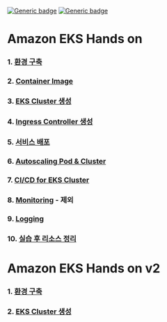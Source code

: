 [![Generic badge](https://img.shields.io/badge/language-English-orange.svg)](https://github.com/seochan2/amazon-eks-hands-on)
[![Generic badge](https://img.shields.io/badge/language-Korean-blue.svg)](https://github.com/sghaha/amazon-eks-hands-on)
# Amazon EKS Hands on

### 1. [환경 구축](https://github.com/sghaha/amazon-eks-hands-on/blob/main/document/setting.md)
### 2. [Container Image](https://github.com/sghaha/amazon-eks-hands-on/blob/main/document/container.md)
### 3. [EKS Cluster 생성](https://github.com/sghaha/amazon-eks-hands-on/blob/main/document/eks-cluster.md)
### 4. [Ingress Controller 생성](https://github.com/sghaha/amazon-eks-hands-on/blob/main/document/ingress-controller.md)
### 5. [서비스 배포](https://github.com/sghaha/amazon-eks-hands-on/blob/main/document/deploy-service.md)
### 6. [Autoscaling Pod & Cluster](https://github.com/sghaha/amazon-eks-hands-on/blob/main/document/scaling.md)
### 7. [CI/CD for EKS Cluster](https://github.com/sghaha/amazon-eks-hands-on/blob/main/document/cicd.md)
### 8. [Monitoring](https://github.com/sghaha/amazon-eks-hands-on/blob/main/document/monitoring.md) - 제외
### 9. [Logging](https://github.com/sghaha/amazon-eks-hands-on/blob/main/document/logging.md)
### 10. [실습 후 리소스 정리](https://github.com/sghaha/amazon-eks-hands-on/blob/main/document/removing.md)


# Amazon EKS Hands on v2

### 1. [환경 구축](https://github.com/sghaha/amazon-eks-hands-on/blob/main/document/v2_setting.md)
### 2. [EKS Cluster 생성](https://github.com/sghaha/amazon-eks-hands-on/blob/main/document/v2_eks-cluster.md)
